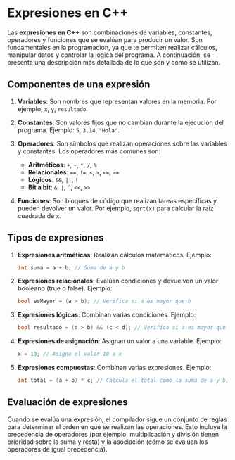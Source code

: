 # Expresiones en C++

Las **expresiones en C++** son combinaciones de variables, constantes, operadores y funciones que se evalúan
para producir un valor. Son fundamentales en la programación, ya que te permiten realizar cálculos, manipular datos y controlar
la lógica del programa. A continuación, se presenta una descripción más detallada de lo que son y cómo se utilizan.

## Componentes de una expresión

1. **Variables**: Son nombres que representan valores en la memoria. Por ejemplo, `x`, `y`, `resultado`.

2. **Constantes**: Son valores fijos que no cambian durante la ejecución del programa. Ejemplo: `5`, `3.14`, `"Hola"`.

3. **Operadores**: Son símbolos que realizan operaciones sobre las variables y constantes. Los operadores más comunes son:
   - **Aritméticos**: `+`, `-`, `*`, `/`, `%`
   - **Relacionales**: `==`, `!=`, `<`, `>`, `<=`, `>=`
   - **Lógicos**: `&&`, `||`, `!`
   - **Bit a bit**: `&`, `|`, `^`, `<<`, `>>`

4. **Funciones**: Son bloques de código que realizan tareas específicas y pueden devolver un valor. Por ejemplo, `sqrt(x)` para calcular la raíz cuadrada de `x`.

## Tipos de expresiones

1. **Expresiones aritméticas**: Realizan cálculos matemáticos. Ejemplo:
   ```cpp
   int suma = a + b; // Suma de a y b
   ```
2. **Expresiones relacionales**: Evalúan condiciones y devuelven un valor booleano (true o false). Ejemplo:
   ```cpp
   bool esMayor = (a > b); // Verifica si a es mayor que b
   ```
3. **Expresiones lógicas**: Combinan varias condiciones. Ejemplo:
   ```cpp
   bool resultado = (a > b) && (c < d); // Verifica si a es mayor que b y c es menor que d
   ```
4. **Expresiones de asignación**: Asignan un valor a una variable. Ejemplo:
   ```cpp
   x = 10; // Asigna el valor 10 a x
   ```
5. **Expresiones compuestas**: Combinan varias expresiones. Ejemplo:
   ```cpp
   int total = (a + b) * c; // Calcula el total como la suma de a y b, multiplicado por c
   ```
## Evaluación de expresiones

Cuando se evalúa una expresión, el compilador sigue un conjunto de reglas para determinar el orden en que se realizan
las operaciones. Esto incluye la precedencia de operadores (por ejemplo, multiplicación y división tienen prioridad sobre
la suma y resta) y la asociación (cómo se evalúan los operadores de igual precedencia).
